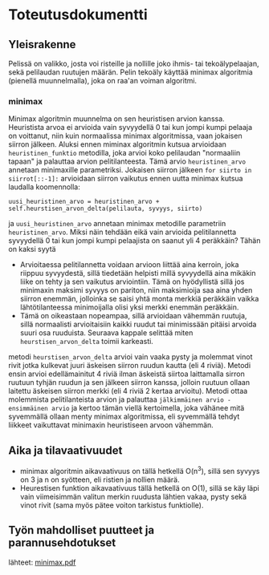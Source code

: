 # Toteutusdokumentti

## Yleisrakenne

Pelissä on valikko, josta voi risteille ja nollille joko ihmis- tai tekoälypelaajan, sekä pelilaudan ruutujen määrän. Pelin tekoäly käyttää minimax algoritmia (pienellä muunnelmalla), joka on raa'an voiman algoritmi.

### minimax

Minimax algoritmin muunnelma on sen heuristisen arvion kanssa. Heuristista arvoa ei arvioida vain syvyydellä 0 tai kun jompi kumpi pelaaja on voittanut, niin kuin normaalissa minimax algoritmissa, vaan jokaisen siirron jälkeen.
Aluksi ennen miminax algoritmin kutsua arvioidaan `heuristinen_funktio` metodilla, joka arvioi koko pelilaudan "normaaliin tapaan" ja palauttaa arvion pelitilanteesta. Tämä arvio `heuristinen_arvo` annetaan minimaxille parametriksi. Jokaisen siirron jälkeen `for siirto in siirrot[::-1]:` arvioidaan siirron vaikutus ennen uutta minimax kutsua laudalla koomennolla: 
```
uusi_heuristinen_arvo = heuristinen_arvo + self.heurstisen_arvon_delta(pelilauta, syvyys, siirto)
```
ja `uusi_heuristinen_arvo` annetaan minimax metodille parametriin `heuristinen_arvo`. Miksi näin tehdään eikä vain arvioida pelitilannetta syvyydellä 0 tai kun jompi kumpi pelaajista on saanut yli 4 peräkkäin? Tähän on kaksi syytä

- Arvioitaessa pelitilannetta voidaan arvioon liittää aina kerroin, joka riippuu syvyydestä, sillä tiedetään helpisti millä syvyydellä aina mikäkin liike on tehty ja sen vaikutus arviointiin. Tämä on hyödyllistä sillä jos minimaxin maksimi syvyys on pariton, niin maksimioija saa aina yhden siirron enemmän, jolloinka se saisi yhtä monta merkkiä peräkkäin vaikka lähtötilanteessa minimoijalla olisi yksi merkki enemmän peräkkäin.
- Tämä on oikeastaan nopeampaa, sillä arvioidaan vähemmän ruutuja, sillä normaalisti arvioitaisiin kaikki ruudut tai minimissään pitäisi arvoida suuri osa ruuduista. Seuraava kappale selittää miten `heurstisen_arvon_delta` toimii karkeasti.

metodi `heurstisen_arvon_delta` arvioi vain vaaka pysty ja molemmat vinot rivit jotka kulkevat juuri äskeisen siirron ruudun kautta (eli 4 riviä). Metodi ensin arvioi edellämainitut 4 riviä ilman äskeistä siirtoa laittamalla sirron ruutuun tyhjän ruudun ja sen jälkeen siirron kanssa, jolloin ruutuun ollaan laitettu äskeisen siirron merkki (eli 4 riviä 2 kertaa arvioitu). Metodi ottaa molemmista pelitilanteista arvion ja palauttaa `jälkimmäinen arvio - ensimmäinen arvio` ja kertoo tämän viellä kertoimella, joka vähänee mitä syvemmällä ollaan menty minimax algoritmissa, eli syvemmällä tehdyt liikkeet vaikuttavat minimaxin heuristiseen arvoon vähemmän.

## Aika ja tilavaativuudet

- minimax algoritmin aikavaativuus on tällä hetkellä O(n<sup>3</sup>), sillä sen syvyys on 3 ja n on syötteen, eli ristien ja nollien määrä.
- Heurestisen funktion aikavaativuus tällä hetkellä on O(1), sillä se käy läpi vain viimeisimmän valitun merkin ruudusta lähtien vakaa, pysty sekä vinot rivit (sama myös pätee voiton tarkistus funktiolle).

## Työn mahdolliset puutteet ja parannusehdotukset




lähteet: [minimax.pdf](https://tiralabra.github.io/2023_p4/fi/aiheet/minimax.pdf)

